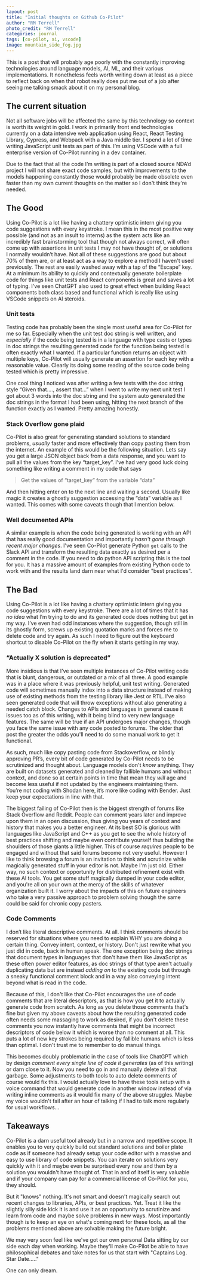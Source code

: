 ```yaml
---
layout: post
title: "Initial thoughts on Github Co-Pilot"
author: "RM Terrell"
photo_credit: "RM Terrell"
categories: journal
tags: [co-pilot, ai, vscode]
image: mountain_side_fog.jpg
---
```


This is a post that will probably age poorly with the constantly improving technologies around language models, AI, ML, and their various implementations. It nonetheless feels worth writing down at least as a piece to reflect back on when that robot really does put me out of a job after seeing me talking smack about it on my personal blog.

## The current situation

Not all software jobs will be affected the same by this technology so context is worth its weight in gold. I work in primarily front end technologies currently on a data intensive web application using React, React Testing Library, Cypress, and Webpack with a Java middle tier. I spend a lot of time writing JavaScript unit tests as part of this. I’m using VSCode with a full enterprise version of Co-Pilot running in a dev container.

Due to the fact that all the code I’m writing is part of a closed source NDA’d project I will not share exact code samples, but with improvements to the models happening constantly those would probably be made obsolete even faster than my own current thoughts on the matter so I don't think they're needed.

## The Good

Using Co-Pilot is a lot like having a chattery optimistic intern giving you code suggestions with every keystroke. I mean this in the most positive way possible (and not as an insult to interns) as the system acts like an incredibly fast brainstorming tool that though not always correct, will often come up with assertions in unit tests I may not have thought of, or solutions I normally wouldn’t have. Not all of these suggestions are good but about 70% of them are, or at least act as a way to explore a method I haven't used previously. The rest are easily washed away with a tap of the “Escape” key. At a minimum its ability to quickly and contextually generate boilerplate code for things like unit tests and React components is great and saves a lot of typing. I've seen ChatGPT also used to great effect when building React components both class based and functional which is really like using VSCode snippets on AI steroids.

### Unit tests

Testing code has probably been the single most useful area for Co-Pilot for me so far. Especially when the unit test doc string is well written, and _especially_ if the code being tested is in a language with type casts or types in doc strings the resulting generated code for the function being tested is often exactly what I wanted. If a particular function returns an object with multiple keys, Co-Pilot will usually generate an assertion for each key with a reasonable value. Clearly its doing some reading of the source code being tested which is pretty impressive.

One cool thing I noticed was after writing a few tests with the doc string style “Given that…., assert that…” when I went to write my next unit test I got about 3 words into the doc string and the system auto generated the doc strings in the format I had been using, hitting the next branch of the function exactly as I wanted. Pretty amazing honestly.

### Stack Overflow gone plaid

Co-Pilot is also great for generating standard solutions to standard problems, _usually_ faster and more effectively than copy pasting them from the internet. An example of this would be the following situation. Lets say you get a large JSON object back from a data response, and you want to pull all the values from the key “target_key”. I’ve had very good luck doing something like writing a comment in my code that says

> Get the values of “target_key” from the variable “data”

And then hitting enter on to the next line and waiting a second. Usually like magic it creates a ghostly suggestion accessing the “data” variable as I wanted. This comes with some caveats though that I mention below.

### Well documented APIs

A similar example is when the code being generated is working with an API that has really good documentation and importantly _hasn't gone through recent major changes_. I've seen Co-Pilot generate Python `get` calls to the Slack API and transform the resulting data exactly as desired per a comment in the code. If you need to do python API scripting this is the tool for you. It has a massive amount of examples from existing Python code to work with and the results land darn near what I'd consider "best practices".

## The Bad

Using Co-Pilot is a lot like having a chattery optimistic intern giving you code suggestions with every keystroke. There are a lot of times that it has _no idea_ what I’m trying to do and its generated code does nothing but get in my way. I’ve even had odd instances where the suggestion, though still in its ghostly form, screws up existing quotation marks and forces me to delete code and try again. As such I need to figure out the keyboard shortcut to disable Co-Pilot on the fly when it starts getting in my way.

### “Actually X solution is deprecated”

More insidious is that I’ve seen multiple instances of Co-Pilot writing code that is blunt, dangerous, or outdated or a mix of all three. A good example was in a place where it was previously helpful, unit test writing. Generated code will sometimes manually index into a data structure instead of making use of existing methods from the testing library like Jest or RTL. I’ve also seen generated code that will throw exceptions without also generating a needed catch block. Changes to APIs and languages in general cause it issues too as of this writing, with it being blind to very new language features. The same will be true if an API undergoes major changes, though you face the same issue with any code posted to forums. The older that post the greater the odds you'll need to do some manual work to get it functional.

As such, much like copy pasting code from Stackoverflow, or blindly approving PR’s, every bit of code generated by Co-Pilot needs to be scrutinized and thought about. Language models don't _know_ anything. They are built on datasets generated and cleaned by fallible humans and without context, and done so at certain points in time that mean they _will_ age and become less useful if not updated by the engineers maintaining them. You’re not coding with Shodan here, it’s more like coding with Bender. Just keep your expectations in line with that.

The biggest failing of Co-Pilot then is the biggest strength of forums like Stack Overflow and Reddit. People can comment years later and improve upon them in an open discussion, thus giving you years of context and history that makes you a better engineer. At its best SO is glorious with languages like JavaScript and C++ as you get to see the whole history of best practices shifting and maybe even contribute yourself thus building the shoulders of those giants a little higher. This of course _requires_ people to be engaged and without that said forums become not very useful. However I like to think browsing a forum is an invitation to think and scrutinize while magically generated stuff in your editor is not. Maybe I'm just old. Either way, no such context or opportunity for distributed refinement exist with these AI tools. You get some stuff magically dumped in your code editor, and you're all on your own at the mercy of the skills of whatever organization built it. I worry about the impacts of this on future engineers who take a very passive approach to problem solving though the same could be said for chronic copy pasters.

### Code Comments

I don’t like literal descriptive comments. At all. I think comments should be reserved for situations where you need to explain WHY you are doing a certain thing. Convey intent, context, or history. Don't just rewrite what you just did in code, back in human speak. The one exception being doc strings that document types in languages that don't have them like JavaScript as these often power editor features, as doc strings of that type aren't actually duplicating data but are instead _adding on_ to the existing code but through a sneaky functional comment block and in a way also conveying intent beyond what is read in the code.

Because of this, I don't like that Co-Pilot encourages the use of code comments that are literal descriptors, as that is how you get it to actually generate code from scratch. As long as you delete those comments that's fine but given my above caveats about how the resulting generated code often needs some massaging to work as desired, if you don't delete these comments you now instantly have comments that might be incorrect descriptors of code below it which is worse than no comment at all. This puts a lot of new key strokes being required by fallible humans which is less than optimal. I don't trust me to remember to do manual things.

This becomes doubly problematic in the case of tools like ChatGPT which by design _comment every single line of code it generates_ (as of this writing) or darn close to it. Now you need to go in and manually delete all that garbage. Some adjustments to both tools to auto delete comments of course would fix this. I would actually love to have these tools setup with a voice command that would generate code in another window instead of via writing inline comments as it would fix many of the above struggles. Maybe my voice wouldn't fail after an hour of talking if I had to talk more regularly for usual workflows...

## Takeaways

Co-Pilot is a darn useful tool already but in a narrow and repetitive scope. It enables you to very quickly build out standard solutions and boiler plate code as if someone had already setup your code editor with a massive and easy to use library of code snippets. You can iterate on solutions very quickly with it and maybe even be surprised every now and then by a solution you wouldn't have thought of. That in and of itself is very valuable and if your company can pay for a commercial license of Co-Pilot for you, they should.

But it "knows" nothing. It's not smart and doesn't magically search out recent changes to libraries, APIs, or best practices. Yet. Treat it like the slightly silly side kick it is and use it as an opportunity to scrutinize and learn from code and maybe solve problems in new ways. Most importantly though is to keep an eye on what's coming next for these tools, as all the problems mentioned above are solvable making the future bright.

We may very soon feel like we've got our own personal Data sitting by our side each day when working. Maybe they'll make Co-Pilot be able to have philosophical debates and take notes for us that start with "Captains Log. Star Date....."

One can only dream.
